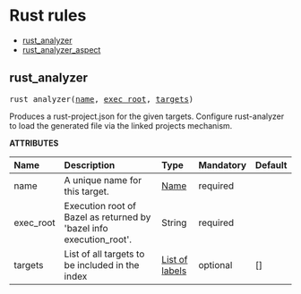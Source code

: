 # Rust rules
* [rust_analyzer](#rust_analyzer)
* [rust_analyzer_aspect](#rust_analyzer_aspect)

<a id="#rust_analyzer"></a>

## rust_analyzer

<pre>
rust_analyzer(<a href="#rust_analyzer-name">name</a>, <a href="#rust_analyzer-exec_root">exec_root</a>, <a href="#rust_analyzer-targets">targets</a>)
</pre>

Produces a rust-project.json for the given targets. Configure rust-analyzer to load the generated file via the linked projects mechanism.

**ATTRIBUTES**


| Name  | Description | Type | Mandatory | Default |
| :------------- | :------------- | :------------- | :------------- | :------------- |
| <a id="rust_analyzer-name"></a>name |  A unique name for this target.   | <a href="https://bazel.build/docs/build-ref.html#name">Name</a> | required |  |
| <a id="rust_analyzer-exec_root"></a>exec_root |  Execution root of Bazel as returned by 'bazel info execution_root'.   | String | required |  |
| <a id="rust_analyzer-targets"></a>targets |  List of all targets to be included in the index   | <a href="https://bazel.build/docs/build-ref.html#labels">List of labels</a> | optional | [] |


